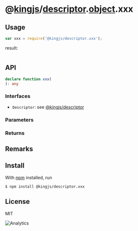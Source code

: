 # @[kingjs](https://www.npmjs.com/package/kingjs)/[descriptor](https://www.npmjs.com/package/@kingjs/descriptor).[object](https://www.npmjs.com/package/@kingjs/descriptor.object).xxx
## Usage
```js
var xxx = require('@kingjs/descriptor.xxx');
```
result:
```js
```
## API
```ts
declare function xxx(
): any
```
### Interfaces
- `Descriptor`: see [@kingjs/descriptor][descriptor]
### Parameters
### Returns
## Remarks
## Install
With [npm](https://npmjs.org/) installed, run
```
$ npm install @kingjs/descriptor.xxx
```
## License
MIT

![Analytics](https://analytics.kingjs.net/descriptor/xxx)


  [descriptor]: https://www.npmjs.com/package/@kingjs/descriptor